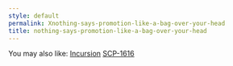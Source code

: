 ```yaml
---
style: default
permalink: Xnothing-says-promotion-like-a-bag-over-your-head
title: nothing-says-promotion-like-a-bag-over-your-head
---
```

You may also like:
[Incursion](http://scp-wiki.net/incursion)
[SCP-1616](http://scp-wiki.net/scp-1616)
